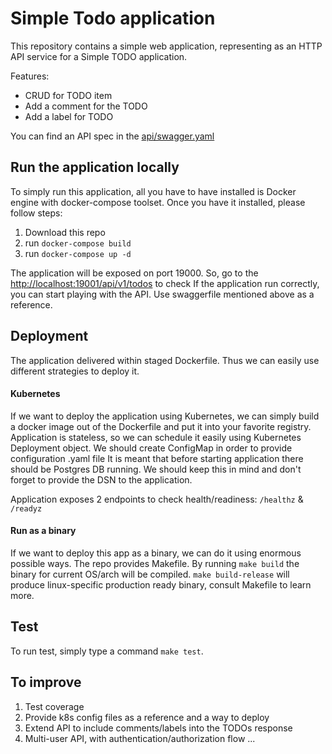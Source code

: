 # Simple Todo application

This repository contains a simple web application, representing as an HTTP API
service for a Simple TODO application.

Features:
* CRUD for TODO item
* Add a comment for the TODO
* Add a label for TODO

You can find an API spec in the [api/swagger.yaml](https://github.com/Neurostep/todo/blob/83a54c9984584ef3957ed74f88319e196fbb75ef/api/swagger.yaml)

## Run the application locally

To simply run this application, all you have to have installed is Docker engine with docker-compose toolset.
Once you have it installed, please follow steps:

1. Download this repo
2. run `docker-compose build`
3. run `docker-compose up -d`

The application will be exposed on port 19000. So, go to the [http://localhost:19001/api/v1/todos](http://localhost:19001/api/v1/todos) to check
If the application run correctly, you can start playing with the API. Use swaggerfile mentioned above as a reference.

## Deployment

The application delivered within staged Dockerfile. Thus we can easily use different strategies to deploy it.

#### Kubernetes

If we want to deploy the application using Kubernetes, we can simply build a docker image out of the Dockerfile
and put it into your favorite registry. Application is stateless, so we can schedule it easily using Kubernetes
Deployment object. We should create ConfigMap in order to provide configuration .yaml file
It is meant that before starting application there should be Postgres DB running. We should keep this in mind
and don't forget to provide the DSN to the application.

Application exposes 2 endpoints to check health/readiness: `/healthz` & `/readyz`

#### Run as a binary

If we want to deploy this app as a binary, we can do it using enormous possible ways. The repo provides Makefile.
By running `make build` the binary for current OS/arch will be compiled. `make build-release` will produce
linux-specific production ready binary, consult Makefile to learn more.

## Test

To run test, simply type a command `make test`.

## To improve

1. Test coverage
2. Provide k8s config files as a reference and a way to deploy
3. Extend API to include comments/labels into the TODOs response
4. Multi-user API, with authentication/authorization flow
...
